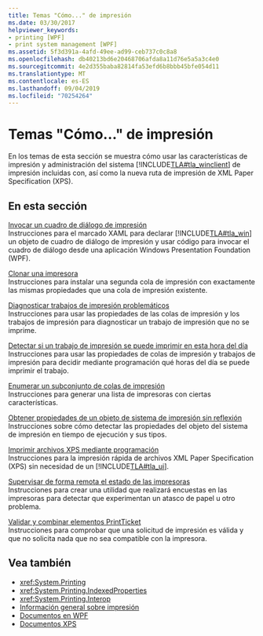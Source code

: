 ```yaml
---
title: Temas "Cómo..." de impresión
ms.date: 03/30/2017
helpviewer_keywords:
- printing [WPF]
- print system management [WPF]
ms.assetid: 5f3d391a-4afd-49ee-ad99-ceb737c0c8a8
ms.openlocfilehash: db40213bd6e20468706afda8a11d76e5a5a3c4e0
ms.sourcegitcommit: 4e2d355baba82814fa53efd6b8bbb45bfe054d11
ms.translationtype: MT
ms.contentlocale: es-ES
ms.lasthandoff: 09/04/2019
ms.locfileid: "70254264"
---
```

# <a name="printing-how-to-topics"></a>Temas "Cómo..." de impresión
En los temas de esta sección se muestra cómo usar las características de impresión y administración del sistema [!INCLUDE[TLA#tla_winclient](../../../../includes/tlasharptla-winclient-md.md)] de impresión incluidas con, así como la nueva ruta de impresión de XML Paper Specification (XPS).  
  
## <a name="in-this-section"></a>En esta sección  
 [Invocar un cuadro de diálogo de impresión](how-to-invoke-a-print-dialog.md)  
 Instrucciones para el marcado XAML para declarar [!INCLUDE[TLA#tla_win](../../../../includes/tlasharptla-win-md.md)] un objeto de cuadro de diálogo de impresión y usar código para invocar el cuadro de diálogo desde una aplicación Windows Presentation Foundation (WPF).  
  
 [Clonar una impresora](how-to-clone-a-printer.md)  
 Instrucciones para instalar una segunda cola de impresión con exactamente las mismas propiedades que una cola de impresión existente.  
  
 [Diagnosticar trabajos de impresión problemáticos](how-to-diagnose-problematic-print-job.md)  
 Instrucciones para usar las propiedades de las colas de impresión y los trabajos de impresión para diagnosticar un trabajo de impresión que no se imprime.  
  
 [Detectar si un trabajo de impresión se puede imprimir en esta hora del día](how-to-discover-whether-a-print-job-can-be-printed-at-this-time-of-day.md)  
 Instrucciones para usar las propiedades de colas de impresión y trabajos de impresión para decidir mediante programación qué horas del día se puede imprimir el trabajo.  
  
 [Enumerar un subconjunto de colas de impresión](how-to-enumerate-a-subset-of-print-queues.md)  
 Instrucciones para generar una lista de impresoras con ciertas características.  
  
 [Obtener propiedades de un objeto de sistema de impresión sin reflexión](how-to-get-print-system-object-properties-without-reflection.md)  
 Instrucciones sobre cómo detectar las propiedades del objeto del sistema de impresión en tiempo de ejecución y sus tipos.  
  
 [Imprimir archivos XPS mediante programación](how-to-programmatically-print-xps-files.md)  
 Instrucciones para la impresión rápida de archivos XML Paper Specification (XPS) sin necesidad de un [!INCLUDE[TLA#tla_ui](../../../../includes/tlasharptla-ui-md.md)].  
  
 [Supervisar de forma remota el estado de las impresoras](how-to-remotely-survey-the-status-of-printers.md)  
 Instrucciones para crear una utilidad que realizará encuestas en las impresoras para detectar que experimentan un atasco de papel u otro problema.  
  
 [Validar y combinar elementos PrintTicket](how-to-validate-and-merge-printtickets.md)  
 Instrucciones para comprobar que una solicitud de impresión es válida y que no solicita nada que no sea compatible con la impresora.  
  
## <a name="see-also"></a>Vea también

- <xref:System.Printing>
- <xref:System.Printing.IndexedProperties>
- <xref:System.Printing.Interop>
- [Información general sobre impresión](printing-overview.md)
- [Documentos en WPF](documents-in-wpf.md)
- [Documentos XPS](/windows/desktop/printdocs/documents)
